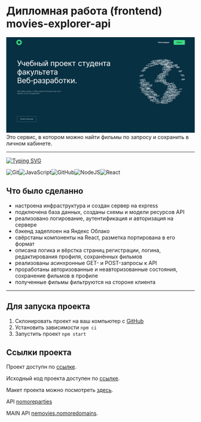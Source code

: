 # Дипломная работа (frontend) movies-explorer-api

![landing photo](src/images/pictures/image.png)
Это сервис, в котором можно найти фильмы по запросу и сохранить в личном кабинете.

---

[![Typing SVG](https://readme-typing-svg.herokuapp.com?color=%2E6E6FA&lines=Используемые+технологии)](https://git.io/typing-svg)

![Git](https://img.shields.io/badge/git-%23F05033.svg?style=for-the-badge&logo=git&logoColor=white)![JavaScript](https://img.shields.io/badge/javascript-%23323330.svg?style=for-the-badge&logo=javascript&logoColor=%23F7DF1E)![GitHub](https://img.shields.io/badge/github-%23121011.svg?style=for-the-badge&logo=github&logoColor=white)![NodeJS](https://img.shields.io/badge/node.js-6DA55F?style=for-the-badge&logo=node.js&logoColor=white)![React](https://img.shields.io/badge/react-%2320232a.svg?style=for-the-badge&logo=react&logoColor=%2361DAFB)

## Что было сделанно

- настроена инфраструктура и создан сервер на express
- подключена база данных, созданы схемы и модели ресурсов API
- реализовано логирование, аутентификация и авторизация на сервере
- бэкенд задеплоен на Яндекс Облако
- свёрстаны компоненты на React, разметка портирована в его формат
- описана логика и вёрстка страниц регистрации, логина, редактирования профиля, сохранённых фильмов
- реализованы асинхронные GET- и POST-запросы к API
- проработаны авторизованные и неавторизованные состояния, сохранение фильмов в профиле
- полученные фильмы фильтруются на стороне клиента

---

## Для запуска проекта

1. Склонировать проект на ваш компьютер с [GitHub](https://github.com/Alexey-Melikov/movies-explorer-frontend)
2. Установить зависимости `npm ci`
3. Запустить проект `npm start`

## Ссылки проекта

Проект доступн по [ссылке](https://nemovies.nomoredomains.xyz/).

Исходный код проекта доступен по [ссылке](https://github.com/Alexey-Melikov/movies-explorer-frontend).

Макет проекта можно посмотреть [здесь](https://disk.yandex.ru/d/mbRgT9YMNCOpQg).

API [nomoreparties](https://api.nomoreparties.co/)

MAIN API [nemovies.nomoredomains](https://api.nemovies.nomoredomains.rocks).
